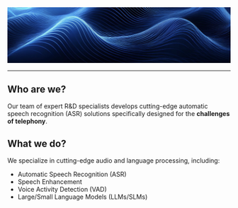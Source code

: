 <img src="./header.jpg">
 
---

## Who are we?

Our team of expert R&D specialists develops cutting-edge automatic speech recognition (ASR) solutions specifically designed for the **challenges of telephony**.

## What we do?

We specialize in cutting-edge audio and language processing, including:

- Automatic Speech Recognition (ASR)
- Speech Enhancement
- Voice Activity Detection (VAD)
- Large/Small Language Models (LLMs/SLMs)
